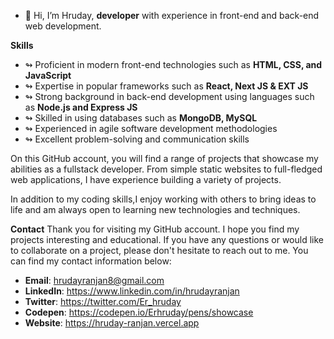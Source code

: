 - 👋 Hi, I’m Hruday, **developer** with experience in front-end and back-end web development.

**Skills**
- ↬ Proficient in modern front-end technologies such as **HTML, CSS, and JavaScript**
- ↬ Expertise in popular frameworks such as **React, Next JS & EXT JS**
- ↬ Strong background in back-end development using languages such as **Node.js and Express JS**
- ↬ Skilled in using databases such as **MongoDB, MySQL**
- ↬ Experienced in agile software development methodologies
- ↬ Excellent problem-solving and communication skills

On this GitHub account, you will find a range of projects that showcase my abilities as a fullstack developer. From simple static websites to full-fledged web applications, I have experience building a variety of projects.

In addition to my coding skills,I enjoy working with others to bring ideas to life and am always open to learning new technologies and techniques.

**Contact**
Thank you for visiting my GitHub account. I hope you find my projects interesting and educational. If you have any questions or would like to collaborate on a project, please don't hesitate to reach out to me. You can find my contact information below:

- **Email**: hrudayranjan8@gmail.com
- **LinkedIn**: https://www.linkedin.com/in/hrudayranjan
- **Twitter**: https://twitter.com/Er_hruday
- **Codepen**: https://codepen.io/Erhruday/pens/showcase
- **Website**: https://hruday-ranjan.vercel.app
